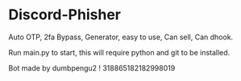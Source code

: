 # Discord-Phisher
Auto OTP, 2fa Bypass, Generator, easy to use, Can sell, Can dhook.



Run main.py to start, this will require python and git to be installed.


Bot made by dumbpengu2 ! 318865182182998019
